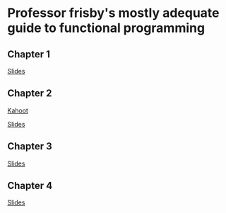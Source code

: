 # Professor frisby's mostly adequate guide to functional programming

## Chapter 1
[Slides][1]

## Chapter 2
[Kahoot](https://create.kahoot.it/share/fp-from-zero-chapter-2/5ded9f3c-8360-4ab8-883e-0458cdadaa66)

[Slides](slides/chap2.pptx)

## Chapter 3
[Slides](https://docs.google.com/presentation/d/1ibel2fYePTLf2qem6EuKiloax5HH3dGTSH3cRTpK-HA/edit?usp=sharing)

## Chapter 4
[Slides](https://docs.google.com/presentation/d/1oKBhiMZxVtQ-datMhFsbCGpv3jTu2YQKCb8y2KlpMhU/edit?usp=sharing)



[1]: https://docs.google.com/presentation/d/1Q5-gx9n4AZi9E9Sc5MAaOs-eT4jzXcWRrPpudzvvDfM/edit?usp=sharing
